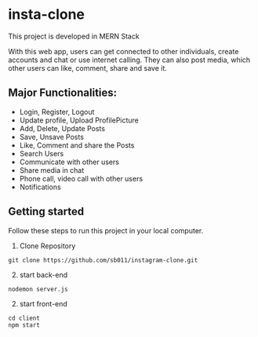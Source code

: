 # insta-clone

This project is developed in MERN Stack

With this web app, users can get connected to other individuals,
create accounts and chat or use internet calling. They can also post
media, which other users can like, comment, share and save it.

## Major Functionalities: 
- Login, Register, Logout 
- Update profile, Upload ProfilePicture
- Add, Delete, Update Posts
- Save, Unsave Posts
- Like, Comment and share the Posts
- Search Users
- Communicate with other users
- Share media in chat
- Phone call, video call with other users
- Notifications

## Getting started
Follow these steps to run this project in your local computer.
1. Clone Repository
```
git clone https://github.com/sb011/instagram-clone.git
```
2. start back-end
```
nodemon server.js
```

2. start front-end
```
cd client
npm start
```
